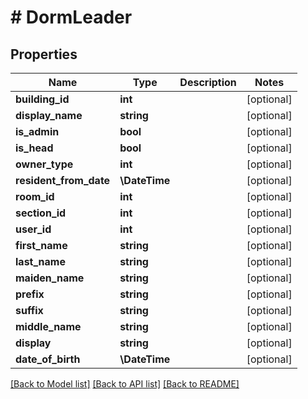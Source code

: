 # # DormLeader

## Properties

Name | Type | Description | Notes
------------ | ------------- | ------------- | -------------
**building_id** | **int** |  | [optional]
**display_name** | **string** |  | [optional]
**is_admin** | **bool** |  | [optional]
**is_head** | **bool** |  | [optional]
**owner_type** | **int** |  | [optional]
**resident_from_date** | **\DateTime** |  | [optional]
**room_id** | **int** |  | [optional]
**section_id** | **int** |  | [optional]
**user_id** | **int** |  | [optional]
**first_name** | **string** |  | [optional]
**last_name** | **string** |  | [optional]
**maiden_name** | **string** |  | [optional]
**prefix** | **string** |  | [optional]
**suffix** | **string** |  | [optional]
**middle_name** | **string** |  | [optional]
**display** | **string** |  | [optional]
**date_of_birth** | **\DateTime** |  | [optional]

[[Back to Model list]](../../README.md#models) [[Back to API list]](../../README.md#endpoints) [[Back to README]](../../README.md)
